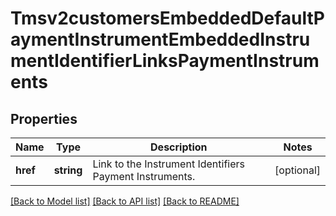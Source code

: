 # Tmsv2customersEmbeddedDefaultPaymentInstrumentEmbeddedInstrumentIdentifierLinksPaymentInstruments

## Properties
Name | Type | Description | Notes
------------ | ------------- | ------------- | -------------
**href** | **string** | Link to the Instrument Identifiers Payment Instruments. | [optional] 

[[Back to Model list]](../README.md#documentation-for-models) [[Back to API list]](../README.md#documentation-for-api-endpoints) [[Back to README]](../README.md)


